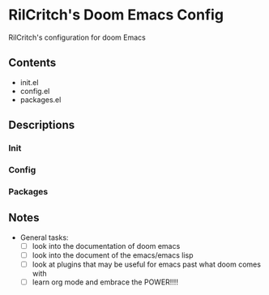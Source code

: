 # RilCritch's Doom Emacs Config
RilCritch's configuration for doom Emacs
## Contents
- init.el
- config.el
- packages.el
## Descriptions
### Init
### Config
### Packages
## Notes
- General tasks:
    - [ ] look into the documentation of doom emacs
    - [ ] look into the document of the emacs/emacs lisp
    - [ ] look at plugins that may be useful for emacs past what doom comes with
    - [ ] learn org mode and embrace the POWER!!!!

<!--- vim options
vim:fileencoding=utf-8:shiftwidth=4:tabstop=4
--->
